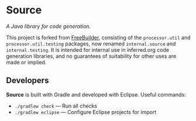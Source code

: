 # Source

_A Java library for code generation._

This project is forked from [FreeBuilder], consisting of the `processor.util` and
`processor.util.testing` packages, now renamed `internal.source` and `internal.testing`.
It is intended for internal use in inferred.org code generation libraries, and no
guarantees of suitability for other uses are made or implied.

## Developers

**Source** is built with Gradle and developed with Eclipse. Useful commands:

 * `./gradlew check` — Run all checks
 * `./gradlew eclipse` — Configure Eclipse projects for import

[FreeBuilder]: http://freebuilder.inferred.org/
